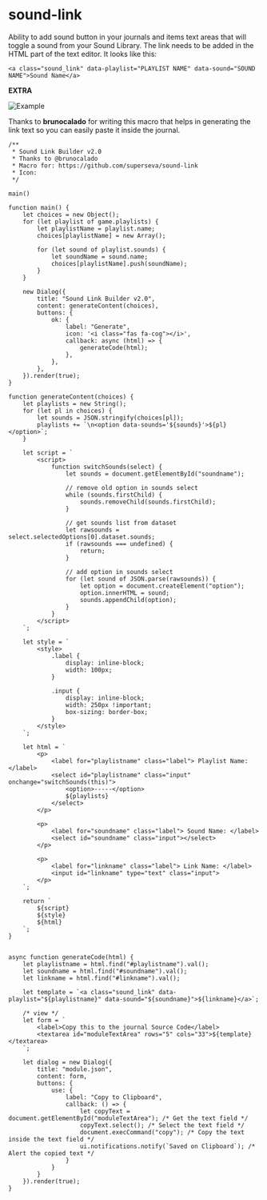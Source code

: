 # sound-link
Ability to add sound button in your journals and items text areas that will toggle a sound from your Sound Library.
The link needs to be added in the HTML part of the text editor. 
It looks like this:

```<a class="sound_link" data-playlist="PLAYLIST NAME" data-sound="SOUND NAME">Sound Name</a>```

**EXTRA**

![Example](https://raw.githubusercontent.com/superseva/sound-link/master/sound-link-example.jpg)

Thanks to **brunocalado** for writing this macro that helps in generating the link text so you can easily paste it inside the journal.

```
/**
 * Sound Link Builder v2.0
 * Thanks to @brunocalado
 * Macro for: https://github.com/superseva/sound-link
 * Icon: 
 */

main()

function main() {
	let choices = new Object();
	for (let playlist of game.playlists) {
		let playlistName = playlist.name;
		choices[playlistName] = new Array();

		for (let sound of playlist.sounds) {
			let soundName = sound.name;
			choices[playlistName].push(soundName);
		}
	}

	new Dialog({
		title: "Sound Link Builder v2.0",
		content: generateContent(choices),
		buttons: {
			ok: {
				label: "Generate",
				icon: '<i class="fas fa-cog"></i>',
				callback: async (html) => {
					generateCode(html);
				},
			},
		},
	}).render(true);
}

function generateContent(choices) {
	let playlists = new String();
	for (let pl in choices) {
		let sounds = JSON.stringify(choices[pl]);
		playlists += `\n<option data-sounds='${sounds}'>${pl}</option>`;
	}

	let script = `
		<script>
			function switchSounds(select) {
				let sounds = document.getElementById("soundname");
			
				// remove old option in sounds select
				while (sounds.firstChild) {
					sounds.removeChild(sounds.firstChild);
				}
				
				// get sounds list from dataset
				let rawsounds = select.selectedOptions[0].dataset.sounds;
				if (rawsounds === undefined) {
					return;
				}
				
				// add option in sounds select
				for (let sound of JSON.parse(rawsounds)) {
					let option = document.createElement("option");
					option.innerHTML = sound;
					sounds.appendChild(option);
				}
			}
		</script>
	`;

	let style = `
		<style>
			.label {
				display: inline-block;
				width: 100px;
			}

			.input {
				display: inline-block;
				width: 250px !important;
				box-sizing: border-box;
			}
		</style>
	`;

	let html = `
		<p>
			<label for="playlistname" class="label"> Playlist Name: </label>
			<select id="playlistname" class="input" onchange="switchSounds(this)">
				<option>-----</option>
				${playlists}
			</select>
		</p>
		
		<p>
			<label for="soundname" class="label"> Sound Name: </label>
			<select id="soundname" class="input"></select>
		</p>
		
		<p>
			<label for="linkname" class="label"> Link Name: </label>
			<input id="linkname" type="text" class="input">
		</p>
	`;

	return `
		${script}
		${style}
		${html}
	`;
}


async function generateCode(html) {
	let playlistname = html.find("#playlistname").val();
	let soundname = html.find("#soundname").val();
	let linkname = html.find("#linkname").val();

	let template = `<a class="sound_link" data-playlist="${playlistname}" data-sound="${soundname}">${linkname}</a>`;

	/* view */
	let form = `
		<label>Copy this to the journal Source Code</label>
		<textarea id="moduleTextArea" rows="5" cols="33">${template}</textarea>
	`;

	let dialog = new Dialog({
		title: "module.json",
		content: form,
		buttons: {
			use: {
				label: "Copy to Clipboard",
				callback: () => {
					let copyText = document.getElementById("moduleTextArea"); /* Get the text field */
					copyText.select(); /* Select the text field */
					document.execCommand("copy"); /* Copy the text inside the text field */
					ui.notifications.notify(`Saved on Clipboard`); /* Alert the copied text */
				}
			}
		}
	}).render(true);
}
```
